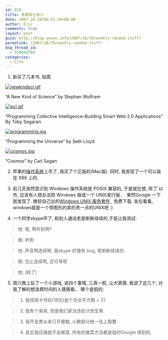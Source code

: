 ```yaml
---
id: 470
title: 本周杂七杂八
date: 2007-10-29T00:51:19+00:00
author: Eric
comments: true
layout: post
guid: http://blog.youxu.info/2007/10/29/weekly-random-stuff/
permalink: /2007/10/29/weekly-random-stuff/
dsq_thread_id:
  - 559044789
categories:
  - Life
---
```

1. 新买了几本书, 贴图

[![newkindsci.gif](http://blog.youxu.info/wp-content/uploads/2007/10/newkindsci.gif)](http://blog.youxu.info/wp-content/uploads/2007/10/newkindsci.gif "newkindsci.gif")
  
&#8220;A New Kind of Science&#8221; by Stephen Wolfram

[![pci.gif](http://blog.youxu.info/wp-content/uploads/2007/10/pci.gif)](http://blog.youxu.info/wp-content/uploads/2007/10/pci.gif "pci.gif")
  
&#8220;Programming Collective Intelligence&#8211;Building Smart Web 2.0 Applications&#8221; By Toby Segaran

[![programming.jpg](http://blog.youxu.info/wp-content/uploads/2007/10/programming.jpg)](http://blog.youxu.info/wp-content/uploads/2007/10/programming.jpg "programming.jpg")
  
&#8220;Programming the Universe&#8221; by Seth Lloyd

[![cosmos.jpg](http://blog.youxu.info/wp-content/uploads/2007/10/cosmos.jpg)](http://blog.youxu.info/wp-content/uploads/2007/10/cosmos.jpg "cosmos.jpg")
  
&#8220;Cosmos&#8221; by Carl Sagan

2. 苹果的[操作系统](http://www.apple.com/macosx/)上市了, 我买了个正版的(Mac版). 同时, 我发现了一个可以装在 X86 上的.

3. 前几天突然意识到 Windows 操作系统是 POSIX 兼容的, 于是就在想, 除了 以外, 应该有人想办法把 Windows 做成一个 UNIX发行版．　果然Google 一下就发现了. 微软自己出的[Windows UNIX 服务套件](http://www.microsoft.com/windows/sfu/) , 免费下载. 各位看看, windows就是一个带图形的卖的贵一点的UNIX吧 :)

4. 一个同学skype坏了, 和别人通话老是断断续续的,于是让我测试:

> 他: 喂, 啊听到啊?
  
> 我: 听到
  
> 他: 声音啊连续啊, 我skype 好像有 bug, 老断断续续的.
  
> 我: 岂止连续啊, 还可导呢
  
> 他: (挂了)

5. 周六晚上玩了一个小游戏, 说四个事情, 三真一假, 让大家猜. 我说了这几个, 对我了解的想浪费时间的人猜猜看， 哪个是假的:

> 1. 我信用卡号码(16位)是个完全平方数 + 31
  
> 2. 我有个弟弟, 但是我们家没违反计划生育.
  
> 3. 我开支票从来只开整数, 小数部分统一往上取整
  
> 4. 其实我压根就不会做菜, 所有的做菜方法都是临时Google 得到的.